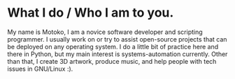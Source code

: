 # What I do / Who I am to you.

My name is Motoko, I am a novice software developer and scripting programmer.
I usually work on or try to assist open-source projects that can be deployed on any operating system.
I do a little bit of practice here and there in Python, but my main interest is systems-automation currently.
Other than that, I create 3D artwork, produce music, and help people with tech issues in GNU/Linux :).
